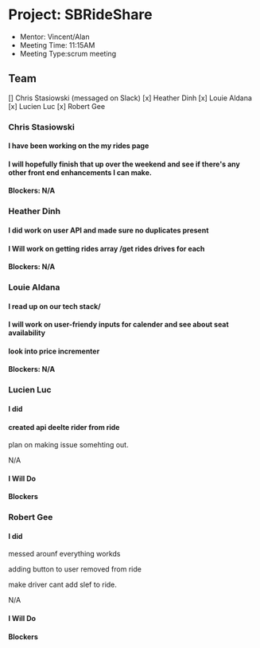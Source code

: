# Project: SBRideShare
* Mentor: Vincent/Alan
* Meeting Time: 11:15AM
* Meeting Type:scrum meeting

## Team
[] Chris Stasiowski (messaged on Slack)
[x] Heather Dinh
[x] Louie Aldana
[x] Lucien Luc
[x] Robert Gee

### Chris Stasiowski

#### I have been working on the my rides page

#### I will hopefully finish that up over the weekend and see if there's any other front end enhancements I can make.

#### Blockers: N/A


### Heather Dinh

#### I did work on user API and made sure no duplicates present

#### I Will work on getting rides array /get rides drives for each

#### Blockers: N/A


### Louie Aldana

#### I read up on our tech stack/

#### I will work on user-friendy inputs for calender and see about seat availability
#### look into price incrementer

#### Blockers: N/A


### Lucien Luc

#### I did

#### created api deelte rider from ride
plan on making issue somehting out.

N/A

####

#### I Will Do

#### Blockers


### Robert Gee

#### I did
messed arounf everything workds

adding button to user removed from ride

make driver cant add slef to ride.

N/A

#### I Will Do

#### Blockers